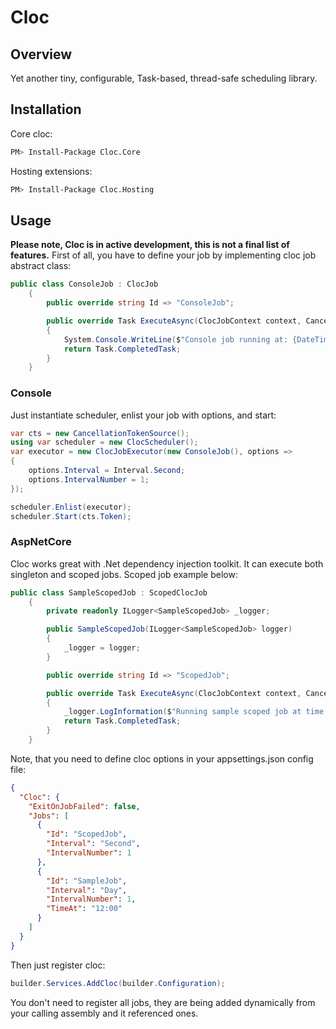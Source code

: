 # Cloc
## Overview
Yet another tiny, configurable, Task-based, thread-safe scheduling library.
## Installation
Core cloc:
```sh
PM> Install-Package Cloc.Core
```
Hosting extensions:
```sh
PM> Install-Package Cloc.Hosting
```
## Usage
**Please note, Cloc is in active development, this is not a final list of features.**
First of all, you have to define your job by implementing cloc job abstract class:
```csharp
public class ConsoleJob : ClocJob
    {
        public override string Id => "ConsoleJob";

        public override Task ExecuteAsync(ClocJobContext context, CancellationToken cancellationToken = default)
        {
            System.Console.WriteLine($"Console job running at: {DateTimeOffset.Now}");
            return Task.CompletedTask;
        }
    }
```
### Console
Just instantiate scheduler, enlist your job with options, and start:
```csharp
var cts = new CancellationTokenSource();
using var scheduler = new ClocScheduler();
var executor = new ClocJobExecutor(new ConsoleJob(), options =>
{
    options.Interval = Interval.Second;
    options.IntervalNumber = 1;
});

scheduler.Enlist(executor);
scheduler.Start(cts.Token);
```
### AspNetCore
Cloc works great with .Net dependency injection toolkit. It can execute both singleton and scoped jobs. Scoped job example below:
```csharp
public class SampleScopedJob : ScopedClocJob
    {
        private readonly ILogger<SampleScopedJob> _logger;

        public SampleScopedJob(ILogger<SampleScopedJob> logger)
        {
            _logger = logger;
        }

        public override string Id => "ScopedJob";

        public override Task ExecuteAsync(ClocJobContext context, CancellationToken cancellationToken = default)
        {
            _logger.LogInformation($"Running sample scoped job at time: {DateTimeOffset.Now}");
            return Task.CompletedTask;
        }
    }
```
Note, that you need to define cloc options in your appsettings.json config file:
```json
{
  "Cloc": {
    "ExitOnJobFailed": false,
    "Jobs": [
      {
        "Id": "ScopedJob",
        "Interval": "Second",
        "IntervalNumber": 1
      },
      {
        "Id": "SampleJob",
        "Interval": "Day",
        "IntervalNumber": 1,
        "TimeAt": "12:00"
      }
    ]
  }
}
```
Then just register cloc:
```csharp
builder.Services.AddCloc(builder.Configuration);
```
You don't need to register all jobs, they are being added dynamically from your calling assembly and it referenced ones.